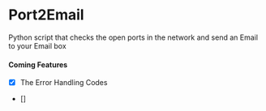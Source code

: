 # Port2Email
Python script that checks the open ports in the network and send an Email to your Email box
#### Coming Features
- [x] The Error Handling Codes 
- []

